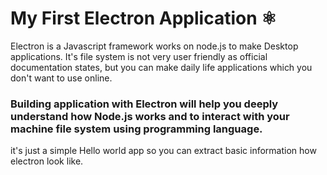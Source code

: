 # My First Electron Application ⚛️

Electron is a Javascript framework works on node.js to make Desktop applications.
It's file system is not very user friendly as official documentation states, but you can make daily life applications which you don't want to use online.

### Building application with Electron will help you deeply understand how Node.js works and to interact with your machine file system using programming language.

it's just a simple Hello world app so you can extract basic information how electron look like.

